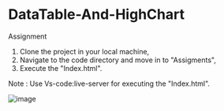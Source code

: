 # DataTable-And-HighChart
Assignment

1. Clone the project in your local machine,
2. Navigate to the code directory and move in to "Assigments",
3. Execute the "Index.html". 

Note : Use Vs-code:live-server for executing the "Index.html".

![image](https://user-images.githubusercontent.com/86955574/197980588-999313a7-aa86-442e-8f50-1a3dd3d7d4cc.png)

